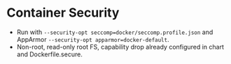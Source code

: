 # Container Security

- Run with `--security-opt seccomp=docker/seccomp.profile.json` and AppArmor `--security-opt apparmor=docker-default`.
- Non-root, read-only root FS, capability drop already configured in chart and Dockerfile.secure.
